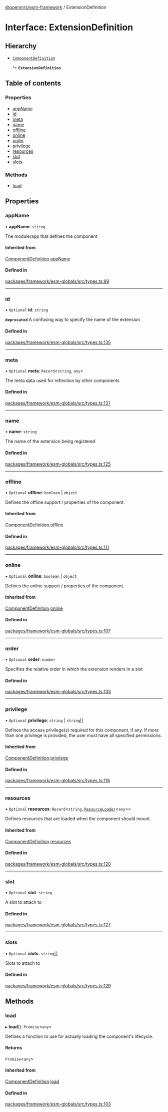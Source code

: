 [@openmrs/esm-framework](../API.md) / ExtensionDefinition

# Interface: ExtensionDefinition

## Hierarchy

- [`ComponentDefinition`](ComponentDefinition.md)

  ↳ **`ExtensionDefinition`**

## Table of contents

### Properties

- [appName](ExtensionDefinition.md#appname)
- [id](ExtensionDefinition.md#id)
- [meta](ExtensionDefinition.md#meta)
- [name](ExtensionDefinition.md#name)
- [offline](ExtensionDefinition.md#offline)
- [online](ExtensionDefinition.md#online)
- [order](ExtensionDefinition.md#order)
- [privilege](ExtensionDefinition.md#privilege)
- [resources](ExtensionDefinition.md#resources)
- [slot](ExtensionDefinition.md#slot)
- [slots](ExtensionDefinition.md#slots)

### Methods

- [load](ExtensionDefinition.md#load)

## Properties

### appName

• **appName**: `string`

The module/app that defines the component

#### Inherited from

[ComponentDefinition](ComponentDefinition.md).[appName](ComponentDefinition.md#appname)

#### Defined in

[packages/framework/esm-globals/src/types.ts:99](https://github.com/openmrs/openmrs-esm-core/blob/master/packages/framework/esm-globals/src/types.ts#L99)

___

### id

• `Optional` **id**: `string`

**`deprecated`** A confusing way to specify the name of the extension

#### Defined in

[packages/framework/esm-globals/src/types.ts:135](https://github.com/openmrs/openmrs-esm-core/blob/master/packages/framework/esm-globals/src/types.ts#L135)

___

### meta

• `Optional` **meta**: `Record`<`string`, `any`\>

The meta data used for reflection by other components

#### Defined in

[packages/framework/esm-globals/src/types.ts:131](https://github.com/openmrs/openmrs-esm-core/blob/master/packages/framework/esm-globals/src/types.ts#L131)

___

### name

• **name**: `string`

The name of the extension being registered

#### Defined in

[packages/framework/esm-globals/src/types.ts:125](https://github.com/openmrs/openmrs-esm-core/blob/master/packages/framework/esm-globals/src/types.ts#L125)

___

### offline

• `Optional` **offline**: `boolean` \| `object`

Defines the offline support / properties of the component.

#### Inherited from

[ComponentDefinition](ComponentDefinition.md).[offline](ComponentDefinition.md#offline)

#### Defined in

[packages/framework/esm-globals/src/types.ts:111](https://github.com/openmrs/openmrs-esm-core/blob/master/packages/framework/esm-globals/src/types.ts#L111)

___

### online

• `Optional` **online**: `boolean` \| `object`

Defines the online support / properties of the component.

#### Inherited from

[ComponentDefinition](ComponentDefinition.md).[online](ComponentDefinition.md#online)

#### Defined in

[packages/framework/esm-globals/src/types.ts:107](https://github.com/openmrs/openmrs-esm-core/blob/master/packages/framework/esm-globals/src/types.ts#L107)

___

### order

• `Optional` **order**: `number`

Specifies the relative order in which the extension renders in a slot

#### Defined in

[packages/framework/esm-globals/src/types.ts:133](https://github.com/openmrs/openmrs-esm-core/blob/master/packages/framework/esm-globals/src/types.ts#L133)

___

### privilege

• `Optional` **privilege**: `string` \| `string`[]

Defines the access privilege(s) required for this component, if any.
If more than one privilege is provided, the user must have all specified permissions.

#### Inherited from

[ComponentDefinition](ComponentDefinition.md).[privilege](ComponentDefinition.md#privilege)

#### Defined in

[packages/framework/esm-globals/src/types.ts:116](https://github.com/openmrs/openmrs-esm-core/blob/master/packages/framework/esm-globals/src/types.ts#L116)

___

### resources

• `Optional` **resources**: `Record`<`string`, [`ResourceLoader`](ResourceLoader.md)<`any`\>\>

Defines resources that are loaded when the component should mount.

#### Inherited from

[ComponentDefinition](ComponentDefinition.md).[resources](ComponentDefinition.md#resources)

#### Defined in

[packages/framework/esm-globals/src/types.ts:120](https://github.com/openmrs/openmrs-esm-core/blob/master/packages/framework/esm-globals/src/types.ts#L120)

___

### slot

• `Optional` **slot**: `string`

A slot to attach to

#### Defined in

[packages/framework/esm-globals/src/types.ts:127](https://github.com/openmrs/openmrs-esm-core/blob/master/packages/framework/esm-globals/src/types.ts#L127)

___

### slots

• `Optional` **slots**: `string`[]

Slots to attach to

#### Defined in

[packages/framework/esm-globals/src/types.ts:129](https://github.com/openmrs/openmrs-esm-core/blob/master/packages/framework/esm-globals/src/types.ts#L129)

## Methods

### load

▸ **load**(): `Promise`<`any`\>

Defines a function to use for actually loading the component's lifecycle.

#### Returns

`Promise`<`any`\>

#### Inherited from

[ComponentDefinition](ComponentDefinition.md).[load](ComponentDefinition.md#load)

#### Defined in

[packages/framework/esm-globals/src/types.ts:103](https://github.com/openmrs/openmrs-esm-core/blob/master/packages/framework/esm-globals/src/types.ts#L103)
